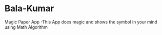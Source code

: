 # Bala-Kumar
Magic Paper App 
-This App does magic and shows the symbol in your mind using Math Algorithm

